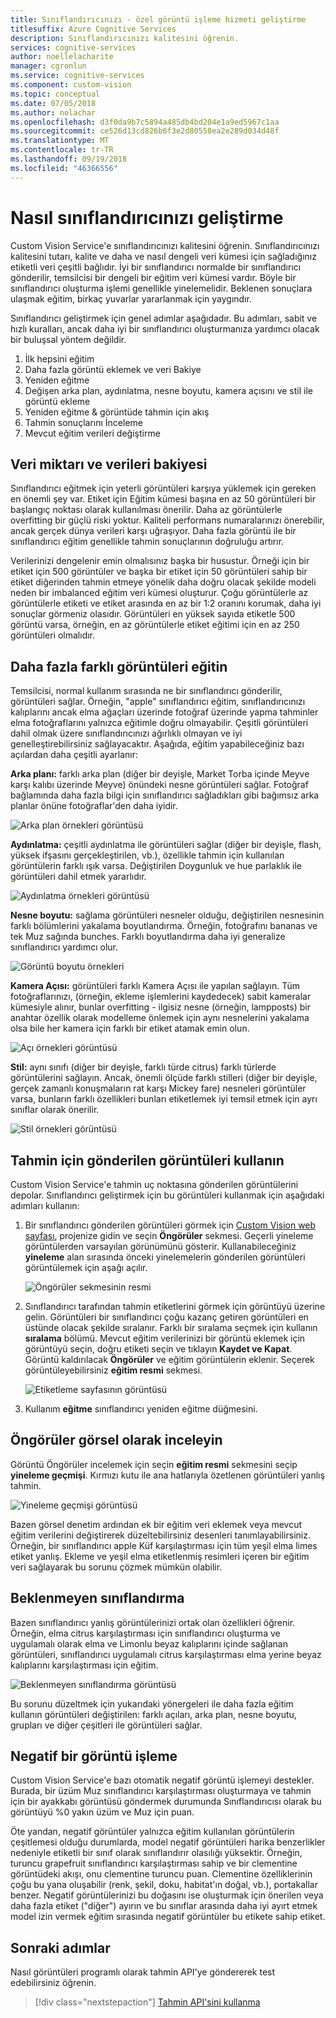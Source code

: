 ```yaml
---
title: Sınıflandırıcınızı - özel görüntü işleme hizmeti geliştirme
titlesuffix: Azure Cognitive Services
description: Sınıflandırıcınızı kalitesini öğrenin.
services: cognitive-services
author: noellelacharite
manager: cgronlun
ms.service: cognitive-services
ms.component: custom-vision
ms.topic: conceptual
ms.date: 07/05/2018
ms.author: nolachar
ms.openlocfilehash: d3f0da9b7c5894a485db4bd204e1a9ed5967c1aa
ms.sourcegitcommit: ce526d13cd826b6f3e2d80558ea2e289d034d48f
ms.translationtype: MT
ms.contentlocale: tr-TR
ms.lasthandoff: 09/19/2018
ms.locfileid: "46366556"
---
```

# <a name="how-to-improve-your-classifier"></a>Nasıl sınıflandırıcınızı geliştirme

Custom Vision Service'e sınıflandırıcınızı kalitesini öğrenin. Sınıflandırıcınızı kalitesini tutarı, kalite ve daha ve nasıl dengeli veri kümesi için sağladığınız etiketli veri çeşitli bağlıdır. İyi bir sınıflandırıcı normalde bir sınıflandırıcı gönderilir, temsilcisi bir dengeli bir eğitim veri kümesi vardır. Böyle bir sınıflandırıcı oluşturma işlemi genellikle yinelemelidir. Beklenen sonuçlara ulaşmak eğitim, birkaç yuvarlar yararlanmak için yaygındır.

Sınıflandırıcı geliştirmek için genel adımlar aşağıdadır. Bu adımları, sabit ve hızlı kuralları, ancak daha iyi bir sınıflandırıcı oluşturmanıza yardımcı olacak bir buluşsal yöntem değildir.

1. İlk hepsini eğitim
1. Daha fazla görüntü eklemek ve veri Bakiye
1. Yeniden eğitme
1. Değişen arka plan, aydınlatma, nesne boyutu, kamera açısını ve stil ile görüntü ekleme
1. Yeniden eğitme & görüntüde tahmin için akış
1. Tahmin sonuçlarını İnceleme
1. Mevcut eğitim verileri değiştirme

## <a name="data-quantity-and-data-balance"></a>Veri miktarı ve verileri bakiyesi

Sınıflandırıcı eğitmek için yeterli görüntüleri karşıya yüklemek için gereken en önemli şey var. Etiket için Eğitim kümesi başına en az 50 görüntüleri bir başlangıç noktası olarak kullanılması önerilir. Daha az görüntülerle overfitting bir güçlü riski yoktur. Kaliteli performans numaralarınızı önerebilir, ancak gerçek dünya verileri karşı uğraşıyor. Daha fazla görüntü ile bir sınıflandırıcı eğitim genellikle tahmin sonuçlarının doğruluğu artırır.

Verilerinizi dengelenir emin olmalısınız başka bir husustur. Örneği için bir etiket için 500 görüntüler ve başka bir etiket için 50 görüntüleri sahip bir etiket diğerinden tahmin etmeye yönelik daha doğru olacak şekilde modeli neden bir imbalanced eğitim veri kümesi oluşturur. Çoğu görüntülerle az görüntülerle etiketi ve etiket arasında en az bir 1:2 oranını korumak, daha iyi sonuçlar görmeniz olasıdır. Görüntüleri en yüksek sayıda etiketle 500 görüntü varsa, örneğin, en az görüntülerle etiket eğitimi için en az 250 görüntüleri olmalıdır.

## <a name="train-more-diverse-images"></a>Daha fazla farklı görüntüleri eğitin

Temsilcisi, normal kullanım sırasında ne bir sınıflandırıcı gönderilir, görüntüleri sağlar. Örneğin, "apple" sınıflandırıcı eğitim, sınıflandırıcınızı kalıplarını ancak elma ağaçları üzerinde fotoğraf üzerinde yapma tahminler elma fotoğraflarını yalnızca eğitimle doğru olmayabilir. Çeşitli görüntüleri dahil olmak üzere sınıflandırıcınızı ağırlıklı olmayan ve iyi genelleştirebilirsiniz sağlayacaktır. Aşağıda, eğitim yapabileceğiniz bazı açılardan daha çeşitli ayarlanır:

__Arka planı:__ farklı arka plan (diğer bir deyişle, Market Torba içinde Meyve karşı kalıbı üzerinde Meyve) önündeki nesne görüntüleri sağlar. Fotoğraf bağlamında daha fazla bilgi için sınıflandırıcı sağladıkları gibi bağımsız arka planlar önüne fotoğraflar'den daha iyidir.

![Arka plan örnekleri görüntüsü](./media/getting-started-improving-your-classifier/background.png)

__Aydınlatma:__ çeşitli aydınlatma ile görüntüleri sağlar (diğer bir deyişle, flash, yüksek ifşasını gerçekleştirilen, vb.), özellikle tahmin için kullanılan görüntülerin farklı ışık varsa. Değiştirilen Doygunluk ve hue parlaklık ile görüntüleri dahil etmek yararlıdır.

![Aydınlatma örnekleri görüntüsü](./media/getting-started-improving-your-classifier/lighting.png)

__Nesne boyutu:__ sağlama görüntüleri nesneler olduğu, değiştirilen nesnesinin farklı bölümlerini yakalama boyutlandırma. Örneğin, fotoğrafını bananas ve tek Muz sağında bunches. Farklı boyutlandırma daha iyi generalize sınıflandırıcı yardımcı olur.

![Görüntü boyutu örnekleri](./media/getting-started-improving-your-classifier/size.png)

__Kamera Açısı:__ görüntüleri farklı Kamera Açısı ile yapılan sağlayın. Tüm fotoğraflarınızı, (örneğin, ekleme işlemlerini kaydedecek) sabit kameralar kümesiyle alınır, bunlar overfitting - ilgisiz nesne (örneğin, lampposts) bir anahtar özellik olarak modelleme önlemek için aynı nesnelerini yakalama olsa bile her kamera için farklı bir etiket atamak emin olun.

![Açı örnekleri görüntüsü](./media/getting-started-improving-your-classifier/angle.png)

__Stil:__ aynı sınıfı (diğer bir deyişle, farklı türde citrus) farklı türlerde görüntülerini sağlayın. Ancak, önemli ölçüde farklı stilleri (diğer bir deyişle, gerçek zamanlı konuşmaların rat karşı Mickey fare) nesneleri görüntüler varsa, bunların farklı özellikleri bunları etiketlemek iyi temsil etmek için ayrı sınıflar olarak önerilir.

![Stil örnekleri görüntüsü](./media/getting-started-improving-your-classifier/style.png)

## <a name="use-images-submitted-for-prediction"></a>Tahmin için gönderilen görüntüleri kullanın

Custom Vision Service'e tahmin uç noktasına gönderilen görüntülerini depolar. Sınıflandırıcı geliştirmek için bu görüntüleri kullanmak için aşağıdaki adımları kullanın:

1. Bir sınıflandırıcı gönderilen görüntüleri görmek için [Custom Vision web sayfası](https://customvision.ai), projenize gidin ve seçin __Öngörüler__ sekmesi. Geçerli yineleme görüntülerden varsayılan görünümünü gösterir. Kullanabileceğiniz __yineleme__ alan sırasında önceki yinelemelerin gönderilen görüntüleri görüntülemek için aşağı açılır.

    ![Öngörüler sekmesinin resmi](./media/getting-started-improving-your-classifier/predictions.png)

2. Sınıflandırıcı tarafından tahmin etiketlerini görmek için görüntüyü üzerine gelin. Görüntüleri bir sınıflandırıcı çoğu kazanç getiren görüntüleri en üstünde olacak şekilde sıralanır. Farklı bir sıralama seçmek için kullanın __sıralama__ bölümü. Mevcut eğitim verilerinizi bir görüntü eklemek için görüntüyü seçin, doğru etiketi seçin ve tıklayın __Kaydet ve Kapat__. Görüntü kaldırılacak __Öngörüler__ ve eğitim görüntülerin eklenir. Seçerek görüntüleyebilirsiniz __eğitim resmi__ sekmesi.

    ![Etiketleme sayfasının görüntüsü](./media/getting-started-improving-your-classifier/tag.png)

3. Kullanım __eğitme__ sınıflandırıcı yeniden eğitme düğmesini.

## <a name="visually-inspect-predictions"></a>Öngörüler görsel olarak inceleyin

Görüntü Öngörüler incelemek için seçin __eğitim resmi__ sekmesini seçip __yineleme geçmişi__. Kırmızı kutu ile ana hatlarıyla özetlenen görüntüleri yanlış tahmin.

![Yineleme geçmişi görüntüsü](./media/getting-started-improving-your-classifier/iteration.png)

Bazen görsel denetim ardından ek bir eğitim veri eklemek veya mevcut eğitim verilerini değiştirerek düzeltebilirsiniz desenleri tanımlayabilirsiniz. Örneğin, bir sınıflandırıcı apple Küf karşılaştırması için tüm yeşil elma limes etiket yanlış. Ekleme ve yeşil elma etiketlenmiş resimleri içeren bir eğitim veri sağlayarak bu sorunu çözmek mümkün olabilir.

## <a name="unexpected-classification"></a>Beklenmeyen sınıflandırma

Bazen sınıflandırıcı yanlış görüntülerinizi ortak olan özellikleri öğrenir. Örneğin, elma citrus karşılaştırması için sınıflandırıcı oluşturma ve uygulamalı olarak elma ve Limonlu beyaz kalıplarını içinde sağlanan görüntüleri, sınıflandırıcı uygulamalı citrus karşılaştırması elma yerine beyaz kalıplarını karşılaştırması için eğitim.

![Beklenmeyen sınıflandırma görüntüsü](./media/getting-started-improving-your-classifier/unexpected.png)

Bu sorunu düzeltmek için yukarıdaki yönergeleri ile daha fazla eğitim kullanın görüntüleri değiştirilen: farklı açıları, arka plan, nesne boyutu, grupları ve diğer çeşitleri ile görüntüleri sağlar.

## <a name="negative-image-handling"></a>Negatif bir görüntü işleme

Custom Vision Service'e bazı otomatik negatif görüntü işlemeyi destekler. Burada, bir üzüm Muz sınıflandırıcı karşılaştırması oluşturmaya ve tahmin için bir ayakkabı görüntüsü göndermek durumunda Sınıflandırıcısı olarak bu görüntüyü %0 yakın üzüm ve Muz için puan.

Öte yandan, negatif görüntüler yalnızca eğitim kullanılan görüntülerin çeşitlemesi olduğu durumlarda, model negatif görüntüleri harika benzerlikler nedeniyle etiketli bir sınıf olarak sınıflandırır olasılığı yüksektir. Örneğin, turuncu grapefruit sınıflandırıcı karşılaştırması sahip ve bir clementine görüntüdeki akışı, onu clementine turuncu puan. Clementine özelliklerinin çoğu bu yana oluşabilir (renk, şekil, doku, habitat'ın doğal, vb.), portakallar benzer.  Negatif görüntülerinizi bu doğasını ise oluşturmak için önerilen veya daha fazla etiket ("diğer") ayırın ve bu sınıflar arasında daha iyi ayırt etmek model izin vermek eğitim sırasında negatif görüntüler bu etikete sahip etiket.

## <a name="next-steps"></a>Sonraki adımlar

Nasıl görüntüleri programlı olarak tahmin API'ye göndererek test edebilirsiniz öğrenin.

> [!div class="nextstepaction"]
[Tahmin API'sini kullanma](use-prediction-api.md)
